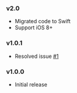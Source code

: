 ### v2.0
* Migrated code to Swift
* Support iOS 8+

### v1.0.1
* Resolved issue [#1](https://github.com/alexandreos/UILabel-Copyable/issues/1)

### v1.0.0
* Initial release
